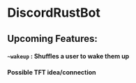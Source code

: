 # DiscordRustBot

## Upcoming Features:

#### `~wakeup` : Shuffles a user to wake them up

#### Possible TFT idea/connection
